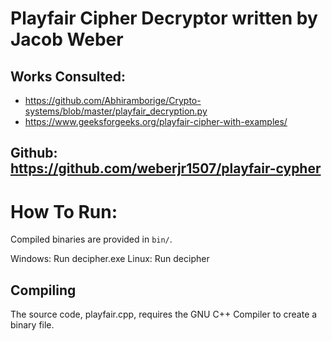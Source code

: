 # Playfair Cipher Decryptor written by Jacob Weber
## Works Consulted: 
- https://github.com/Abhiramborige/Crypto-systems/blob/master/playfair_decryption.py
- https://www.geeksforgeeks.org/playfair-cipher-with-examples/
## Github: https://github.com/weberjr1507/playfair-cypher

# How To Run:

Compiled binaries are provided in `bin/`.

Windows: Run decipher.exe
Linux: Run decipher

## Compiling

The source code, playfair.cpp, requires the GNU C++ Compiler to create a binary file.